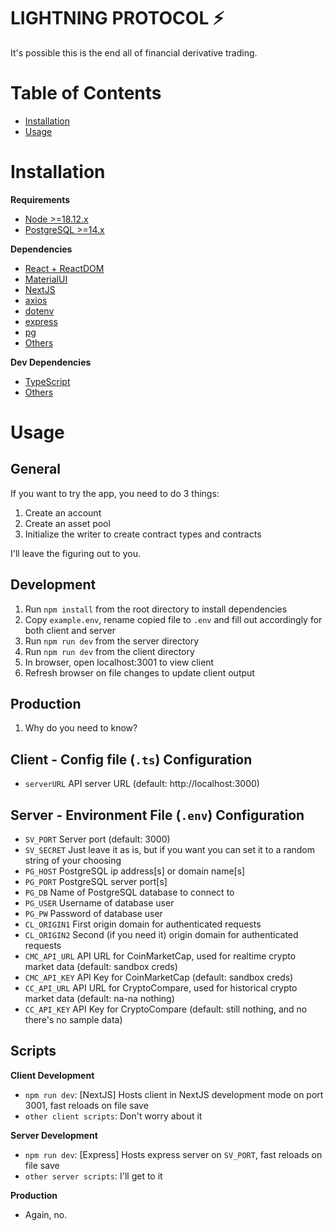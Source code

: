 # LIGHTNING PROTOCOL ⚡
It's possible this is the end all of financial derivative trading.

# Table of Contents
* [Installation](#installation)
* [Usage](#usage)

# Installation
**Requirements**
* [Node >=18.12.x](https://nodejs.org/en/)
* [PostgreSQL >=14.x](https://www.postgresql.org/download/)

**Dependencies**
* [React + ReactDOM](https://reactjs.org/)
* [MaterialUI](https://mui.com/)
* [NextJS](https://nextjs.org/)
* [axios](https://axios-http.com/)
* [dotenv](https://www.npmjs.com/package/dotenv)
* [express](https://expressjs.com/)
* [pg](https://www.npmjs.com/package/pg)
* [Others](https://www.google.com/search?q=npm+install)

**Dev Dependencies**
* [TypeScript](https://www.typescriptlang.org/)
* [Others](https://www.google.com/search?q=npm+install)

# Usage

## General
If you want to try the app, you need to do 3 things:
1. Create an account
2. Create an asset pool
3. Initialize the writer to create contract types and contracts

I'll leave the figuring out to you.

## Development
1. Run `npm install` from the root directory to install dependencies
2. Copy `example.env`, rename copied file to `.env` and fill out accordingly for both client and server
3. Run `npm run dev` from the server directory
3. Run `npm run dev` from the client directory
4. In browser, open localhost:3001 to view client
5. Refresh browser on file changes to update client output

## Production
1. Why do you need to know?

## Client - Config file (`.ts`) Configuration
* `serverURL` API server URL (default: http://localhost:3000)

## Server - Environment File (`.env`) Configuration
* `SV_PORT` Server port (default: 3000)
* `SV_SECRET` Just leave it as is, but if you want you can set it to a random string of your choosing
* `PG_HOST` PostgreSQL ip address[s] or domain name[s]
* `PG_PORT` PostgreSQL server port[s]
* `PG_DB` Name of PostgreSQL database to connect to
* `PG_USER` Username of database user
* `PG_PW` Password of database user
* `CL_ORIGIN1` First origin domain for authenticated requests
* `CL_ORIGIN2` Second (if you need it) origin domain for authenticated requests
* `CMC_API_URL` API URL for CoinMarketCap, used for realtime crypto market data (default: sandbox creds)
* `CMC_API_KEY` API Key for CoinMarketCap (default: sandbox creds)
* `CC_API_URL` API URL for CryptoCompare, used for historical crypto market data (default: na-na nothing)
* `CC_API_KEY` API Key for CryptoCompare (default: still nothing, and no there's no sample data)


## Scripts

**Client Development**
* `npm run dev`: [NextJS] Hosts client in NextJS development mode on port 3001, fast reloads on file save
* `other client scripts`: Don't worry about it

**Server Development**
* `npm run dev`: [Express] Hosts express server on `SV_PORT`, fast reloads on file save
* `other server scripts`: I'll get to it

**Production**
* Again, no.
